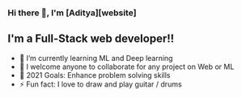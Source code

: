 ### Hi there 👋, I'm [Aditya][website] 

## I'm a Full-Stack web developer!!

- 🌱 I’m currently learning ML and Deep learning 
- 👯 I welcome anyone to collaborate for any project on Web or ML
- 🥅 2021 Goals: Enhance problem solving skills
- ⚡ Fun fact: I love to draw and play guitar / drums

